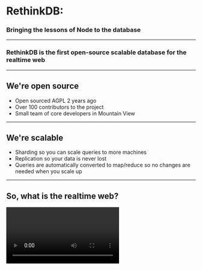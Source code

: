 # RethinkDB:
### Bringing the lessons of Node to the database

----

### RethinkDB is the first open-source scalable database for the realtime web

----

## We're open source

- Open sourced AGPL 2 years ago
- Over 100 contributors to the project
- Small team of core developers in Mountain View

----

## We're scalable

- Sharding so you can scale queries to more machines <!-- .element: class="fragment" -->
- Replication so your data is never lost <!-- .element: class="fragment" -->
- Queries are automatically converted to map/reduce so no changes are needed when you scale up <!-- .element: class="fragment" -->

----

## So, what is the realtime web?

<video data-autoplay class="fragment" src="movies/rta.webm">

----

## Slack

<img src="images/slack_rta.png">

----

## Where do we need the realtime web?

- modern marketplaces  <!-- .element: class="fragment" -->
- streaming analytics apps  <!-- .element: class="fragment" -->
- multiplayer games  <!-- .element: class="fragment" -->
- collaborative web and mobile apps.  <!-- .element: class="fragment" -->

All of these applications require sending data directly to the client in realtime. <!-- .element: class="fragment" -->

----

## Web browsers have it solved

- Long-polling
- WebSockets <!-- .element: class="fragment" -->

----

## Web application servers have it solved

- Node.js was designed with realtime in mind
- Other languages have have bolted these features on, but they work  <!-- .element: class="fragment" -->

----

## What about the database?

Adapting databases to the realtime web still presents a huge challenge.

RethinkDB is the first database designed from the ground up for the realtime web.  <!-- .element: class="fragment" -->

We make building these kinds of apps dramatically easier.  <!-- .element: class="fragment" -->

----

## A bit about RethinkDB

----

## JSON document database
- Lock-free MVCC <!-- .element: class="fragment" -->
- Distributed joins <!-- .element: class="fragment" -->
- Queries automatically distributed across cluster <!-- .element: class="fragment" -->
- Built-in web admin interface <!-- .element: class="fragment" -->

----

## Easy sharding and replication

<video data-autoplay src="movies/reconfigure.webm"></video>

----

## Intuitive query language

- Official drivers for Node, Ruby & Python <!-- .element: class="fragment" data-fragment-index="1" -->
- Excellent community drivers for Go, PHP, Clojure and more <!-- .element: class="fragment" data-fragment-index="2"-->
- Integrated directly into the host language <!-- .element: class="fragment" data-fragment-index="3" -->

### Node.js:
<!-- .element: class="fragment" data-fragment-index="4" -->

```js
r.table('foo').filter(function(row){ return row('val').gt(23) })
```
<!-- .element: class="fragment" data-fragment-index="4" -->

### Python:
<!-- .element: class="fragment" data-fragment-index="4" -->

```py
r.table('foo').filter(lambda row: row['val'] > 23)
```
<!-- .element: class="fragment" data-fragment-index="4" -->

### Ruby:
<!-- .element: class="fragment" data-fragment-index="4" -->

```rb
r.table('foo').map{|row| row['val'] > 23}
```
<!-- .element: class="fragment" data-fragment-index="4" -->
----
<!-- .slide: data-transition="none" -->

## Demo

----

## Why Node.js is great for the realtime web

- Node is event driven

- Uses coroutines, not threads or processes <!-- .element: class="fragment" -->

- Designed for thousands of simultaneous connections <!-- .element: class="fragment" -->

----

## Event driven

Node.js was originally created with push capabilities in mind  <!-- .element: class="fragment" -->

When an event occurs, callbacks are run in response.  <!-- .element: class="fragment" -->

But if nothing is happening, Node is happy to quietly wait.  <!-- .element: class="fragment" -->

----

## Node uses coroutines

Coroutines are "cooperative multitasking". <!-- .element: class="fragment" -->

Unlike threads, coroutines don't need locks or mutexes to protect memory <!-- .element: class="fragment" -->

Unlike threads, you don't pay the cost of context switching back to the operating system between tasks. <!-- .element: class="fragment" -->

They're great if you do a lot of I/O and don't need a lot of CPU time  <!-- .element: class="fragment" -->

----

## Node is designed for thousands of connections

How do you have 10,000 connections to your web server open at once?

You can't use threads, it takes up too much memory! <!-- .element: class="fragment" -->

Co-routines solve this. <!-- .element: class="fragment" -->

Web servers do a ton of I/O, so they're a perfect match. <!-- .element: class="fragment" -->

----

### So, what makes RethinkDB useful for realtime?

----

## To answer that question, let's build a realtime app

The natural choice for the frontend is to talk to the browser over Websockets <!-- .element: class="fragment" data-fragment-index="2" -->

<img class="fragment movie_img" data-fragment-index="2" src="movies/01_last_frame.png">

----
<!-- .slide: data-transition="fade" -->

## This works great

As Node becomes aware of relevant events, it pushes them to the clients that need them <!-- .element: class="fragment" -->

Without threads, we can have thousands of connections simultaneously <!-- .element: class="fragment" -->

Since everything is push, no unnecessary work is going on <!-- .element: class="fragment" -->

<img class="movie_img" src="movies/01_last_frame.png">

----

<!-- .slide: data-transition="fade" -->

## Well, almost no unnecessary work

How does Node find out about relevant events?

<video data-autoplay src="movies/02_what_pushes.webm"></video>

----

<!-- .slide: data-transition="fade" -->

## Option 1: Polling the database

1. Query the database every 500ms
2. Calculate the diff
3. Push the results to the client
4. Optionally, push everything and have the client do the diff

<img class="movie_img" src="movies/02_last_frame.png">

----
<!-- .slide: data-transition="fade" -->

## Polling isn't great :/

It's slow, and it puts a massive load on the database and the web server as more clients connect.

We don't want the webserver doing a bunch of busywork <!-- .element: class="fragment" data-fragment-index="2" -->

Busywork means we can't handle as many request <!-- .element: class="fragment" data-fragment-index="3" -->

<img class="movie_img" src="movies/02_last_frame.png">

----

<!-- .slide: data-transition="fade" -->

## Option 2: Message queues

- A message queue will wake Node up only when there's an event to be
processed.

- This is a push architecture, and it ensures Node isn't doing busywork. <!-- .element: class="fragment" -->

<video data-autoplay src="movies/03_mq.webm"></video>

----

<!-- .slide: data-transition="fade" -->

## How do we know what to send to Node?

We could try just sending everything.

The app can sort out what's relevant. <!-- .element: class="fragment" -->

This is the "firehose strategy" <!-- .element: class="fragment" -->

<video data-autoplay src="movies/04_firehose.webm"></video>

----

<!-- .slide: data-transition="fade" -->

## And when we scale out?

Well, we have to send all events to all webservers

<video data-autoplay src="movies/05_scaled_firehose.webm"></video>

----

<!-- .slide: data-transition="fade" -->

## This is almost as bad as polling

Instead of asking for events when nothing is happening, we're
processing tons of events that aren't relevant.

<img class="movie_img" src="movies/05_last_frame.png">

----

<!-- .slide: data-transition="fade" -->

## Time to get smart?

- We can set up different queues for different kinds of events... <!-- .element: class="fragment" -->
- We can subscribe to topics... <!-- .element: class="fragment" -->
- We can divide all our queries up into categories... <!-- .element: class="fragment" -->

<video data-autoplay src="movies/06_smart_mq.webm"></video>

----

<!-- .slide: data-transition="fade" -->

## This is complicated

You can get this to be efficiently, but it's a lot of work

The solution will be different for every app <!-- .element: class="fragment" -->

As your app evolves, you'll need to add new queues to keep up <!-- .element: class="fragment" -->

<img class="movie_img" src="movies/06_last_frame.png">

----

<!-- .slide: data-transition="fade" -->

## But before we do all that

Let's zoom out a bit more.

Who's the source of all these events, and what are they doing? <!-- .element: class="fragment" -->

<video data-autoplay src="movies/07_change_sources.webm"></video>

----

<!-- .slide: data-transition="fade" -->

## Sources of events can be anything

- Could be the web app itself, getting input from users <!-- .element: class="fragment" -->
- Could be webhooks from external APIs <!-- .element: class="fragment" -->
- Could be the collar on a shark somewhere in the Pacific... <!-- .element: class="fragment" -->

<img class="movie_img" src="movies/07_last_frame.png">

----

<!-- .slide: data-transition="fade" -->

## Can we make the change sources smarter?

It's probably not a great idea.  <!-- .element: class="fragment" -->

Your shark collar shouldn't need to know how your entire app works.  <!-- .element: class="fragment" -->

<img class="movie_img" src="movies/07_last_frame.png">

----

<!-- .slide: data-transition="fade" -->

## Can the database do it?

Aren't we sending all these events to the database anyway? <!-- .element: class="fragment" -->

Can the database just tell us when something happens that we care about? <!-- .element: class="fragment" -->

<img class="movie_img" src="movies/07_last_frame.png">

----

<!-- .slide: data-transition="fade" -->

## Yes it can.

We call them changefeeds.

<video data-autoplay src="movies/08_changefeeds.webm"></video>

----

## Why is the database the best place to handle this?

- The database knows how your queries work  <!-- .element: class="fragment" -->
- It knows what parts of the query depend on what data  <!-- .element: class="fragment" -->
- It knows which shards the data is on <!-- .element: class="fragment" -->
- And it can save a bunch of processing time because of it <!-- .element: class="fragment" -->

----

## How you do it in RethinkDB

We already wrote a query describing what was relevant:
<!-- .element: class="fragment" data-fragment-index="1" -->

<pre data-fragment-index="1" class="highlight js fragment">
r.table('players').orderBy({index: r.desc('score')}).limit(5)
</pre>

Just tack ".changes()" on the end:
<!-- .element: class="fragment" data-fragment-index="2" -->

<pre data-fragment-index="2" class="highlight js fragment">
r.table('players').orderBy({index: r.desc('score')}).limit(5)<span data-fragment-index="2" class="fragment highlight-green">.changes()</span>
</pre>

Now whenever the results of this query change, they'll be pushed to us in realtime
<!-- .element: class="fragment" data-fragment-index="3"-->

----

## Using changefeeds demo

----

## Aren't DB connections expensive?

Normally, they are. <!-- .element: class="fragment" -->

Most databases use a process or a thread per connection. <!-- .element: class="fragment" -->

But RethinkDB uses coroutines for everything, so connections are cheap. <!-- .element: class="fragment" -->

----

## Coroutines in the database

Often aren't worth the trouble. <!-- .element: class="fragment" -->

Queries are commonly CPU bound, which is where cooperative multitasking isn't much benefit. <!-- .element: class="fragment" -->

But it is very useful in the case where we have many "mostly idle" connections listening for changes. <!-- .element: class="fragment" -->

----

## The event-driven stack

Changefeeds enable a front-to-back push architecture.  <!-- .element: class="fragment" -->

Write your queries once, get the snapshot of the data you want, and then get updates as they happen in real time.  <!-- .element: class="fragment" -->

----

## The future

- Right now, changefeeds work on the "map" step, but not the "reduce" step
- Our goal is to make all queries changefeedable <!-- .element: class="fragment" -->

----

### RethinkDB is the first open-source scalable database for the realtime web

### It makes building realtime app dramatically easier <!-- .element: class="fragment" -->

----

## Learn more
- Check out [rethinkdb.com](http://rethinkdb.com)
- Download the product and try it out.
  - It's available on most platforms
  - very easy to get started
- Ask us questions and give us feedback [@rethinkdb](http://twitter.com/rethinkdb) on twitter

### We're shipping 2.0 in a few weeks! Now is a great time to get started. <!-- .element: class="fragment" -->

----

# Questions?
